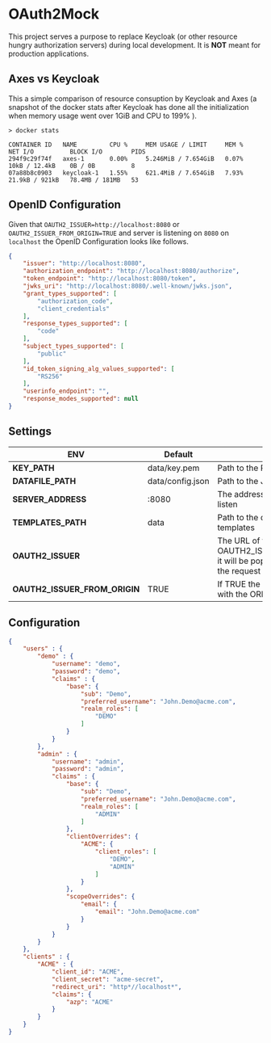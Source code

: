 # OAuth2Mock

This project serves a purpose to replace Keycloak (or other resource hungry authorization servers) during local development.
It is **NOT** meant for production applications.


## Axes vs Keycloak

This a simple comparison of resource consuption by Keycloak and Axes (a snapshot of the docker stats after Keycloak has done all the initialization when memory usage went over 1GiB and CPU to 199%  ).

```console
> docker stats

CONTAINER ID   NAME         CPU %     MEM USAGE / LIMIT     MEM %     NET I/O          BLOCK I/O        PIDS
294f9c29f74f   axes-1       0.00%     5.246MiB / 7.654GiB   0.07%     10kB / 12.4kB    0B / 0B          8
07a88b8c0903   keycloak-1   1.55%     621.4MiB / 7.654GiB   7.93%     21.9kB / 921kB   78.4MB / 181MB   53
```

## OpenID Configuration

Given that `OAUTH2_ISSUER=http://localhost:8080` or `OAUTH2_ISSUER_FROM_ORIGIN=TRUE` and server is listening on `8080` on `localhost` the OpenID Configuration looks like follows.
```json
{
    "issuer": "http://localhost:8080",
    "authorization_endpoint": "http://localhost:8080/authorize",
    "token_endpoint": "http://localhost:8080/token",
    "jwks_uri": "http://localhost:8080/.well-known/jwks.json",
    "grant_types_supported": [
        "authorization_code",
        "client_credentials"
    ],
    "response_types_supported": [
        "code"
    ],
    "subject_types_supported": [
        "public"
    ],
    "id_token_signing_alg_values_supported": [
        "RS256"
    ],
    "userinfo_endpoint": "",
    "response_modes_supported": null
}
```

## Settings
| ENV | Default | Description |
|-----|---------|-------------|
| **KEY_PATH** | data/key.pem | Path to the RSA private key file |
| **DATAFILE_PATH** | data/config.json | Path to the JSON file with configuration |
| **SERVER_ADDRESS** | :8080 | The address on which the server will listen |
| **TEMPLATES_PATH** | data | Path to the directory with HTML templates |
| **OAUTH2_ISSUER** |   | The URL of the Issuer. If not set and the OAUTH2_ISSUER_FROM_ORIGIN=TRUE it will be populated with the ORIGIN of the request |
| **OAUTH2_ISSUER_FROM_ORIGIN** | TRUE | If TRUE the Issuer will be populated with the ORIGIN of the request |

## Configuration
```json
{
    "users" : {
        "demo" : {
            "username": "demo",
            "password": "demo",
            "claims" : {
                "base": {
                    "sub": "Demo",
                    "preferred_username": "John.Demo@acme.com",
                    "realm_roles": [
                        "DEMO"
                    ]
                }
            }
        },
        "admin" : {
            "username": "admin",
            "password": "admin",
            "claims" : {
                "base": {
                    "sub": "Demo",
                    "preferred_username": "John.Demo@acme.com",
                    "realm_roles": [
                        "ADMIN"
                    ]
                },
                "clientOverrides": {
                    "ACME": {
                        "client_roles": [
                            "DEMO",
                            "ADMIN"
                        ]
                    }
                },
                "scopeOverrides": {
                    "email": {
                        "email": "John.Demo@acme.com"
                    }
                }
            }
        }
    },
    "clients" : {
        "ACME" : {
            "client_id": "ACME",
            "client_secret": "acme-secret",
            "redirect_uri": "http*//localhost*",
            "claims": {
                "azp": "ACME"
            }
        }
    }
}
```